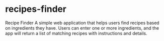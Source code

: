 # recipes-finder
Recipe Finder A simple web application that helps users find recipes based on ingredients they have. Users can enter one or more ingredients, and the app will return a list of matching recipes with instructions and details.
